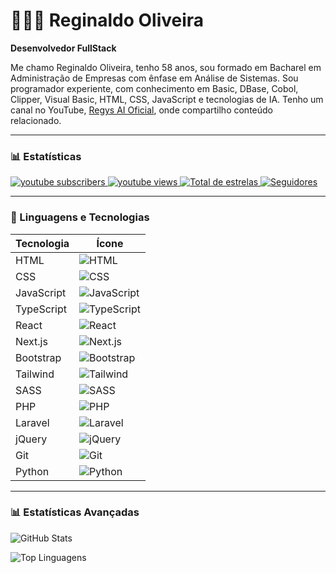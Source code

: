 # 👩🏻‍💻 Reginaldo Oliveira

**Desenvolvedor FullStack**

Me chamo Reginaldo Oliveira, tenho 58 anos, sou formado em Bacharel em Administração de Empresas com ênfase em Análise de Sistemas. Sou programador experiente, com conhecimento em Basic, DBase, Cobol, Clipper, Visual Basic, HTML, CSS, JavaScript e tecnologias de IA. Tenho um canal no YouTube, [Regys AI Oficial](https://www.youtube.com/@regys.ai.oficial), onde compartilho conteúdo relacionado.

---

### 📊 Estatísticas

<p align="left">
    <a href="https://www.youtube.com/@regys.ai.oficial?sub_confirmation=1">
        <img alt="youtube subscribers" title="Inscreva-se no meu canal" src="https://custom-icon-badges.demolab.com/youtube/channel/subscribers/UCo-gJ8RnTn5akHqHvO55DVA?color=%23E05D44&label=Inscreva-se&logo=video&logoColor=white&style=for-the-badge&labelColor=CE4630"/>
    </a>
    <a href="https://www.youtube.com/@regys.ai.oficial">
        <img alt="youtube views" title="Vizualizações no YouTube" src="https://custom-icon-badges.demolab.com/youtube/channel/views/UCo-gJ8RnTn5akHqHvO55DVA?color=%23E1AD0E&logo=eye&logoColor=white&style=for-the-badge&labelColor=C79600"/>
    </a>
    <a href="https://github.com/Sigeroliver?tab=repositories&sort=stargazers">
        <img alt="Total de estrelas" title="Total de estrelas GitHub" src="https://custom-icon-badges.demolab.com/github/stars/sigeroliver?color=55960c&style=for-the-badge&labelColor=488207&logo=star&label=estrelas"/>
    </a>
    <a href="https://github.com/Sigeroliver?tab=followers">
        <img alt="Seguidores" title="Me siga no GitHub" src="https://custom-icon-badges.demolab.com/github/followers/sigeroliver?color=236ad3&labelColor=1155ba&style=for-the-badge&logo=github&label=Seguidores&logoColor=white"/>
    </a>
</p>

---

### 🤖 Linguagens e Tecnologias

| Tecnologia        | Ícone                                      |
|-------------------|-------------------------------------------|
| HTML              | ![HTML](https://cdn.jsdelivr.net/gh/devicons/devicon@latest/icons/html5/html5-original.svg) |
| CSS               | ![CSS](https://cdn.jsdelivr.net/gh/devicons/devicon@latest/icons/css3/css3-original.svg) |
| JavaScript        | ![JavaScript](https://cdn.jsdelivr.net/gh/devicons/devicon@latest/icons/javascript/javascript-original.svg) |
| TypeScript        | ![TypeScript](https://cdn.jsdelivr.net/gh/devicons/devicon@latest/icons/typescript/typescript-original.svg) |
| React             | ![React](https://cdn.jsdelivr.net/gh/devicons/devicon@latest/icons/react/react-original.svg) |
| Next.js           | ![Next.js](https://cdn.jsdelivr.net/gh/devicons/devicon@latest/icons/nextjs/nextjs-original.svg) |
| Bootstrap         | ![Bootstrap](https://cdn.jsdelivr.net/gh/devicons/devicon@latest/icons/bootstrap/bootstrap-original.svg) |
| Tailwind          | ![Tailwind](https://cdn.jsdelivr.net/gh/devicons/devicon@latest/icons/tailwindcss/tailwindcss-original.svg) |
| SASS              | ![SASS](https://cdn.jsdelivr.net/gh/devicons/devicon@latest/icons/sass/sass-original.svg) |
| PHP               | ![PHP](https://cdn.jsdelivr.net/gh/devicons/devicon@latest/icons/php/php-original.svg) |
| Laravel           | ![Laravel](https://cdn.jsdelivr.net/gh/devicons/devicon@latest/icons/laravel/laravel-original.svg) |
| jQuery            | ![jQuery](https://cdn.jsdelivr.net/gh/devicons/devicon@latest/icons/jquery/jquery-original.svg) |
| Git               | ![Git](https://cdn.jsdelivr.net/gh/devicons/devicon@latest/icons/git/git-original.svg) |
| Python            | ![Python](https://cdn.jsdelivr.net/gh/devicons/devicon@latest/icons/python/python-original.svg) |

---

### 📊 Estatísticas Avançadas

![GitHub Stats](https://github-readme-stats.vercel.app/api?username=sigeroliver&show_icons=true&theme=tokyonight&include_all_commits=true&locale=pt-br)

![Top Linguagens](https://github-readme-stats.vercel.app/api/top-langs/?username=sigeroliver&theme=tokyonight&layout=compact&custom_title=Tecnologias&langs_count=9)

